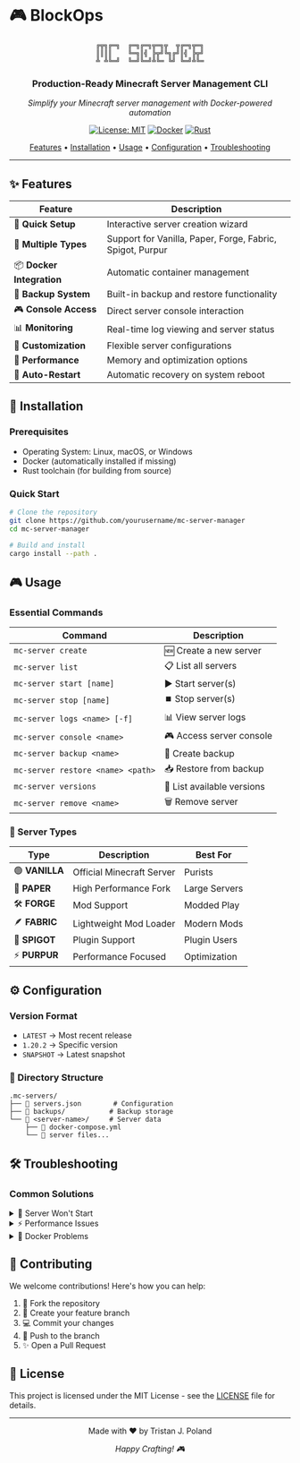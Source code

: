 # 🎮 BlockOps

<div align="center">

```
╔╦╗╔═╗  ╔═╗╔═╗╦═╗╦  ╦╔═╗╦═╗
║║║║    ╚═╗║╣ ╠╦╝╚╗╔╝║╣ ╠╦╝
╩ ╩╚═╝  ╚═╝╚═╝╩╚═ ╚╝ ╚═╝╩╚═
```

### Production-Ready Minecraft Server Management CLI

*Simplify your Minecraft server management with Docker-powered automation*

[![License: MIT](https://img.shields.io/badge/License-MIT-yellow.svg)](https://opensource.org/licenses/MIT)
[![Docker](https://img.shields.io/badge/Docker-Powered-blue.svg)](https://www.docker.com/)
[![Rust](https://img.shields.io/badge/Built%20with-Rust-orange.svg)](https://www.rust-lang.org/)

[Features](#-features) • 
[Installation](#-installation) • 
[Usage](#-usage) • 
[Configuration](#-configuration) • 
[Troubleshooting](#-troubleshooting)

</div>

---

## ✨ Features

| Feature | Description |
|---------|-------------|
| 🚀 **Quick Setup** | Interactive server creation wizard |
| 🔄 **Multiple Types** | Support for Vanilla, Paper, Forge, Fabric, Spigot, Purpur |
| 📦 **Docker Integration** | Automatic container management |
| 💾 **Backup System** | Built-in backup and restore functionality |
| 🎮 **Console Access** | Direct server console interaction |
| 📊 **Monitoring** | Real-time log viewing and server status |
| 🔧 **Customization** | Flexible server configurations |
| 🎯 **Performance** | Memory and optimization options |
| 🔄 **Auto-Restart** | Automatic recovery on system reboot |


## 🚀 Installation

### Prerequisites

- Operating System: Linux, macOS, or Windows
- Docker (automatically installed if missing)
- Rust toolchain (for building from source)

### Quick Start

```bash
# Clone the repository
git clone https://github.com/yourusername/mc-server-manager
cd mc-server-manager

# Build and install
cargo install --path .
```

## 🎮 Usage

### Essential Commands


| Command | Description |
|---------|-------------|
| `mc-server create` | 🆕 Create a new server |
| `mc-server list` | 📋 List all servers |
| `mc-server start [name]` | ▶️ Start server(s) |
| `mc-server stop [name]` | ⏹️ Stop server(s) |
| `mc-server logs <name> [-f]` | 📊 View server logs |
| `mc-server console <name>` | 🎮 Access server console |
| `mc-server backup <name>` | 💾 Create backup |
| `mc-server restore <name> <path>` | 📥 Restore from backup |
| `mc-server versions` | 📜 List available versions |
| `mc-server remove <name>` | 🗑️ Remove server |

### 🎲 Server Types


| Type | Description | Best For |
|------|-------------|----------|
| 🟢 **VANILLA** | Official Minecraft Server | Purists |
| 🚀 **PAPER** | High Performance Fork | Large Servers |
| 🛠️ **FORGE** | Mod Support | Modded Play |
| 🪶 **FABRIC** | Lightweight Mod Loader | Modern Mods |
| 🔧 **SPIGOT** | Plugin Support | Plugin Users |
| ⚡ **PURPUR** | Performance Focused | Optimization |


## ⚙️ Configuration

### Version Format
- `LATEST` → Most recent release
- `1.20.2` → Specific version
- `SNAPSHOT` → Latest snapshot

### 📁 Directory Structure

```
.mc-servers/
├── 📄 servers.json        # Configuration
├── 📁 backups/           # Backup storage
└── 📁 <server-name>/     # Server data
    ├── 📄 docker-compose.yml
    └── 📁 server files...
```

## 🛠️ Troubleshooting

### Common Solutions

<details>
<summary>🔴 Server Won't Start</summary>

1. Check Docker status: `docker ps`
2. View logs: `mc-server logs <name>`
3. Verify port availability
</details>

<details>
<summary>⚡ Performance Issues</summary>

1. Review memory allocation
2. Check Java arguments
3. Consider Paper/Purpur
</details>

<details>
<summary>🐳 Docker Problems</summary>

1. Verify Docker is running and that you have permission to run docker commands
2. Check container logs
3. Restart Docker service
</details>

## 🤝 Contributing

We welcome contributions! Here's how you can help:

1. 🍴 Fork the repository
2. 🔧 Create your feature branch
3. 💻 Commit your changes
4. 🚀 Push to the branch
5. ✨ Open a Pull Request

## 📜 License

This project is licensed under the MIT License - see the [LICENSE](LICENSE) file for details.

---

<div align="center">

Made with ❤️ by Tristan J. Poland

*Happy Crafting! 🎮*

</div>